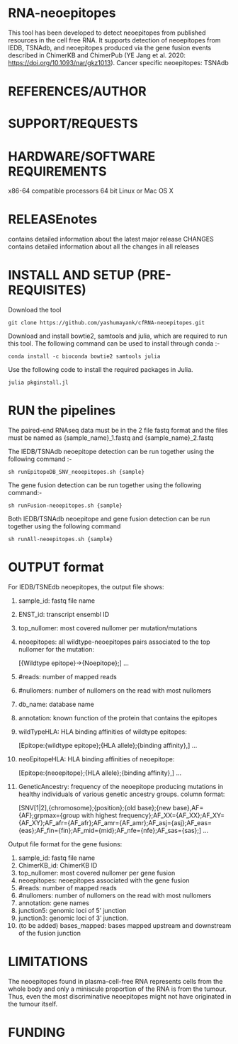 # RNA-neoepitopes
This tool has been developed to detect neoepitopes from published resources in the cell free RNA. It supports detection of neoepitopes from IEDB, TSNAdb, and neoepitopes produced via the gene fusion events described in ChimerKB and ChimerPub (YE Jang et al. 2020: https://doi.org/10.1093/nar/gkz1013). Cancer specific neoepitopes: TSNAdb

# REFERENCES/AUTHOR

# SUPPORT/REQUESTS

# HARDWARE/SOFTWARE REQUIREMENTS
x86-64 compatible processors
64 bit Linux or Mac OS X

# RELEASEnotes 
contains detailed information about the latest major release CHANGES contains detailed information about all the changes in all releases

# INSTALL AND SETUP (PRE-REQUISITES)

Download the tool
```
git clone https://github.com/yashumayank/cfRNA-neoepitopes.git
```

Download and install bowtie2, samtools and julia, which are required to run this tool. The following command can be used to install through conda :-
```
conda install -c bioconda bowtie2 samtools julia
```

Use the following code to install the required packages in Julia.
```
julia pkginstall.jl
```

# RUN the pipelines 

The paired-end RNAseq data must be in the 2 file fastq format and the files must be named as {sample_name}_1.fastq and {sample_name}_2.fastq

The IEDB/TSNAdb neoepitope detection can be run together using the following command :- 
```
sh runEpitopeDB_SNV_neoepitopes.sh {sample}
```

The gene fusion detection can be run together using the following command:- 
```
sh runFusion-neoepitopes.sh {sample}
```
Both IEDB/TSNAdb neoepitope and gene fusion detection can be run together using the following command
```
sh runAll-neoepitopes.sh {sample}
```


# OUTPUT format

For IEDB/TSNEdb neoepitopes, the output file shows:

1) sample_id: fastq file name
2) ENST_id: transcript ensembl ID 
3) top_nullomer: most covered nullomer per mutation/mutations
4) neoepitopes: all wildtype-neoepitopes pairs associated to the top nullomer for the mutation:
   
   [{Wildtype epitope}->{Noepitope};] ...
5) #reads: number of mapped reads
6) #nullomers: number of nullomers on the read with most nullomers
7) db_name: database name
8) annotation: known function of the protein that contains the epitopes
9) wildTypeHLA: HLA binding affinities of wildtype epitopes:
 
    [Epitope:{wildtype epitope};{HLA allele};{binding affinity},] ... 
10) neoEpitopeHLA: HLA binding affinities of neoepitope:

    [Epitope:{neoepitope};{HLA allele};{binding affinity},] ... 
11) GeneticAncestry: frequency of the neoepitope producing mutations in healthy individuals of various genetic ancestry groups. column format:
    
    [SNV[1|2],{chromosome};{position};{old base};{new base},AF={AF};grpmax={group with highest frequency};AF_XX={AF_XX};AF_XY={AF_XY};AF_afr={AF_afr};AF_amr={AF_amr};AF_asj={asj};AF_eas={eas};AF_fin={fin};AF_mid={mid};AF_nfe={nfe};AF_sas={sas};] ...


Output file format for the gene fusions:

1) sample_id: fastq file name
2) ChimerKB_id: ChimerKB ID
3) top_nullomer: most covered nullomer per gene fusion
4) neoepitopes: neoepitopes associated with the gene fusion
5) #reads: number of mapped reads
6) #nullomers: number of nullomers on the read with most nullomers
7) annotation: gene names
8) junction5: genomic loci of 5’ junction
9) junction3: genomic loci of 3’ junction.
10) (to be added) bases_mapped: bases mapped upstream and downstream of the fusion junction

# LIMITATIONS
The neoepitopes found in plasma-cell-free RNA represents cells from the whole body and only a miniscule proportion of the RNA is from the tumour. Thus, even the most discriminative neoepitopes might not have originated in the tumour itself.

# FUNDING

